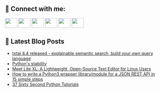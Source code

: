 ## 🔎 Connect with me:
[<img height="32" width="40" src="https://cdn.jsdelivr.net/npm/simple-icons@v5/icons/telegram.svg" />](https://t.me/bullbesh)
[<img height="32" width="40" src="https://cdn.jsdelivr.net/npm/simple-icons@v5/icons/vk.svg" />](https://vk.com/bullbesh)
[<img height="32" width="40" src="https://cdn.jsdelivr.net/npm/simple-icons@v5/icons/twitter.svg" />](https://twitter.com/bullbesh1)
[<img height="32" width="40" src="https://cdn.jsdelivr.net/npm/simple-icons@v5/icons/instagram.svg" />](https://www.instagram.com/bullbesh)
[<img height="32" width="40" src="https://cdn.jsdelivr.net/npm/simple-icons@v5/icons/reddit.svg" />](https://www.reddit.com/user/bullbesh)
[<img height="32" width="40" src="https://cdn.jsdelivr.net/npm/simple-icons@v5/icons/youtube.svg" />](https://www.youtube.com/channel/UCtfjRs6uzgq5mfm8S06WTcg)

## 📕 Latest Blog Posts
<!-- BLOG-POST-LIST:START -->
- [txtai 4.4 released - explainable semantic search, build your own query language](https://www.reddit.com/r/Python/comments/u801sk/txtai_44_released_explainable_semantic_search/)
- [Python&#39;s stability](https://www.reddit.com/r/Python/comments/u7zog4/pythons_stability/)
- [Meet Lite XL: A Lightweight, Open-Source Text Editor for Linux Users](https://www.reddit.com/r/Python/comments/u7w88g/meet_lite_xl_a_lightweight_opensource_text_editor/)
- [How to write a Python3 wrapper library/module for a JSON REST API in 15 simple steps](https://www.reddit.com/r/Python/comments/u7vquv/how_to_write_a_python3_wrapper_librarymodule_for/)
- [37 Sixty Second Python Tutorials](https://www.reddit.com/r/Python/comments/u7uhit/37_sixty_second_python_tutorials/)
<!-- BLOG-POST-LIST:END -->
